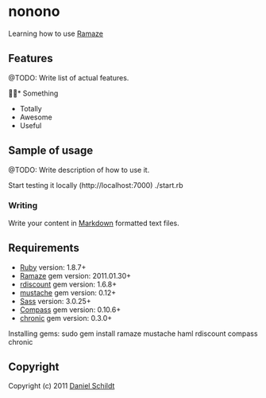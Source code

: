 # nonono #

Learning how to use [Ramaze][]



## Features ##

@TODO: Write list of actual features.

* Something
* Totally
* Awesome
* Useful



## Sample of usage ##

@TODO: Write description of how to use it.

Start testing it locally (http://localhost:7000)
    ./start.rb


### Writing ###

Write your content in [Markdown][] formatted text files.



## Requirements ##

* [Ruby][] version: 1.8.7+
* [Ramaze][] gem version: 2011.01.30+
* [rdiscount][] gem version: 1.6.8+
* [mustache][] gem version: 0.12+
* [Sass][] version: 3.0.25+
* [Compass][] gem version: 0.10.6+
* [chronic][] gem version: 0.3.0+


Installing gems:
    sudo gem install ramaze mustache haml rdiscount compass chronic




## Copyright ##

Copyright (c) 2011 [Daniel Schildt][autiomaa]





[ruby]:			http://www.ruby-lang.org/en/
[ramaze]:		http://ramaze.net/							"Ramaze Web Framework"
[rdiscount]:	https://github.com/rtomayko/rdiscount
[mustache]:		https://github.com/defunkt/mustache
[sass]:			http://sass-lang.com/
[compass]:		https://github.com/chriseppstein/compass/
[chronic]:		https://github.com/mojombo/chronic


[markdown]:		http://daringfireball.net/projects/markdown/syntax

[autiomaa]:		http://autiomaa.org							"Daniel Schildt"
